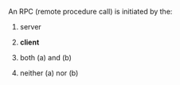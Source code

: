 An RPC (remote procedure call) is initiated by the:

1. server

2. **client**

3. both (a) and (b)

4. neither (a) nor (b)